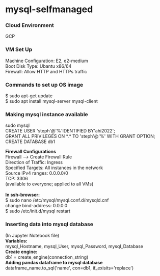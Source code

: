 # mysql-selfmanaged

### Cloud Environment
GCP
### VM Set Up
Machine Configuration: E2, e2-medium</br>
Boot Disk Type: Ubantu x86/64 </br>
Firewall: Allow HTTP and HTTPs traffic
### Commands to set up OS image
$ sudo apt-get update</br>
$ sudo apt install mysql-server mysql-client</br>
### Making mysql instance available
sudo mysql</br>
CREATE USER 'steph'@'%'IDENTIFIED BY'ahi2022';</br>
GRANT ALL PRIVILEGES ON \*.* TO 'steph'@'%' WITH GRANT OPTION;</br>
CREATE DATABASE db1</br>

**Firewall Configurations**</br>
Firewall --> Create Firewall Rule</br>
Direction of Traffic: Ingress</br>
Specified Targets: All instances in the network</br>
Source IPv4 ranges: 0.0.0.0/0</br>
TCP: 3306 </br>
(available to everyone; applied to all VMs)</br></br>
**In ssh-browser:**</br>
$ sudo nano /etc/mysql/mysql.conf.d/mysqld.cnf </br>
change bind-address: 0.0.0.0 </br>
$ sudo /etc/init.d/mysql restart

### Inserting data into mysql database
(In Jupyter Notebook file)</br>
**Variables:**</br>
mysql_Hostname, mysql_User, mysql_Password, mysql_Database</br>
**Create engine:**</br>
db1 = create_engine(connection_string)</br>
**Adding pandas dataframe to mysql database**</br>
dataframe_name.to_sql('name', con=db1, if_exisits='replace')






